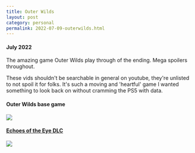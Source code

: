 ```yaml
---
title: Outer Wilds 
layout: post
category: personal
permalink: 2022-07-09-outerwilds.html
---
```


#### July 2022

The amazing game Outer Wilds play through of the ending. Mega spoilers throughout.

These vids shouldn't be searchable in general on youtube, they're unlisted to not spoil it for folks. It's such a moving and 'heartful' game I wanted something to look back on without cramming the PS5 with data.

#### Outer Wilds base game
<a href="https://youtu.be/iS_kRB7rlE0"><img src="{{ site.baseurl }}/assets/images/games/echoes-of-the-eye.jpg" />

#### Echoes of the Eye DLC
<a href="https://youtu.be/3MH65oD8ViQ"><img src="{{ site.baseurl }}/assets/images/games/outer-wilds.jpg" />
